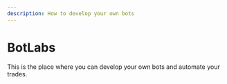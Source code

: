 ```yaml
---
description: How to develop your own bots
---
```


# BotLabs

This is the place where you can develop your own bots and automate your trades. 





